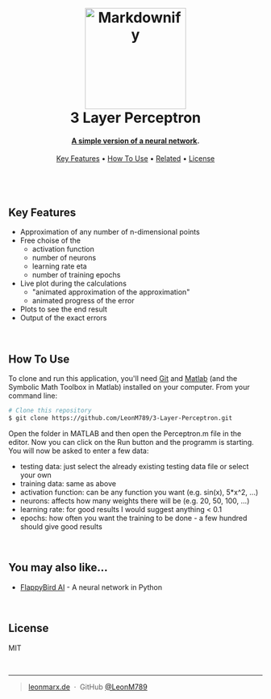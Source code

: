 
<h1 align="center">
  <br>
  <a href="https://leonmarx.de"><img src="https://leonmarx.de/wp-content/uploads/2022/10/69519963-1D46-425F-81EA-E60863D7BD47_1_201_a.jpeg" alt="Markdownify" width="200"></a>
  <br>
  3 Layer Perceptron
  <br>
</h1>

<h4 align="center"><b><u>A simple version of a neural <a href="https://towardsdatascience.com/what-is-a-perceptron-basics-of-neural-networks-c4cfea20c590" target="_blank">network</b></u></a>.</h4>


<p align="center">
  <a href="#key-features">Key Features</a> •
  <a href="#how-to-use">How To Use</a> •
  <a href="#related">Related</a> •
  <a href="#license">License</a>
</p>

#  

<br>

## Key Features

* Approximation of any number of n-dimensional points
* Free choise of the
    - activation function
    - number of neurons
    - learning rate eta
    - number of training epochs
* Live plot during the calculations
    - "animated approximation of the approximation"
    - animated progress of the error
* Plots to see the end result
* Output of the exact errors

<br>

## How To Use

To clone and run this application, you'll need [Git](https://git-scm.com) and [Matlab](https://de.mathworks.com/products/matlab.html) (and the Symbolic Math Toolbox in Matlab) installed on your computer. From your command line:

```bash
# Clone this repository
$ git clone https://github.com/LeonM789/3-Layer-Perceptron.git
```
Open the folder in MATLAB and then open the Perceptron.m file in the editor. Now you can click on the Run button and the programm is starting.  
You will now be asked to enter a few data:
- testing data: just select the already existing testing data file or select your own
- training data: same as above
- activation function: can be any function you want (e.g. sin(x), 5*x^2, ...)
- neurons: affects how many weights there will be (e.g. 20, 50, 100, ...)
- learning rate: for good results I would suggest anything < 0.1
- epochs: how often you want the training to be done - a few hundred should give good results

<br>

## You may also like...

- [FlappyBird AI](https://github.com/LeonM789/FlappyBirdAI.git) - A neural network in Python

<br>

## License

MIT

<br>

---

> [leonmarx.de](https://www.leonmarx.de) &nbsp;&middot;&nbsp;
> GitHub [@LeonM789](https://github.com/LeonM789) 
